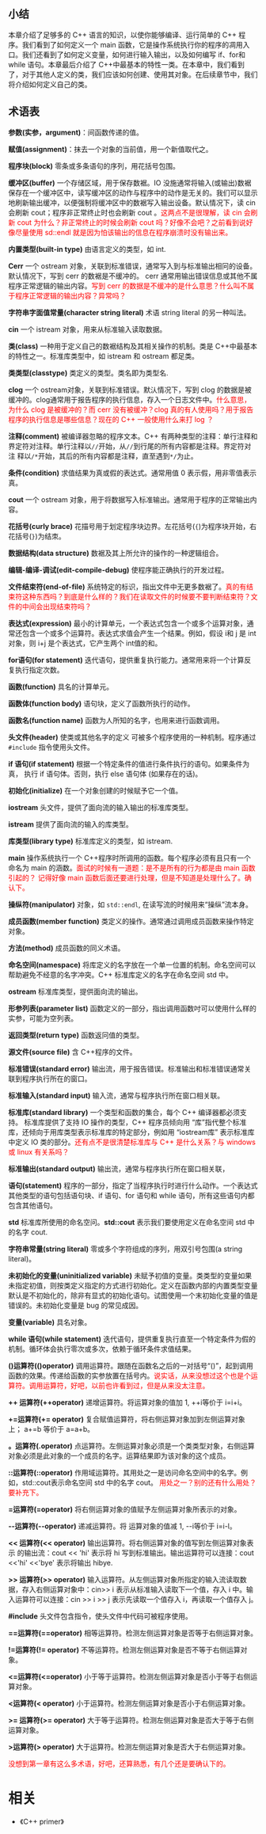 



## 小结

本章介绍了足够多的 C++ 语言的知识，以使你能够编译、运行简单的 C++ 程序。我们看到了如何定义一个 main 函数，它是操作系统执行你的程序的凋用入口。我们还看到了如何定义变量，如何进行输入输出，以及如何编写 if、for和 while 语句。本章最后介绍了 C++中最基本的特性一类。在本章中，我们看到了，对于其他人定义的类，我们应该如何创建、使用其对象。在后续章节中，我们将介绍如何定义自己的类。

## 术语表

**参数(实参，argument)**：间函数传递的值。

**赋值(assignment)**：抹去一个对象的当前值，用一个新值取代之。

**程序块(block)** 零条或多条语句的序列，用花括号包围。

**缓冲区(buffer)** 一个存储区域，用于保存数裾。IO 没施通常将输入(或输出)数裾保存在一个缓冲区中，读写缓冲区的动作与程序中的动作是无关的。我们可以显示地刷新输出缓冲，以便强制将缓冲区中的数裾写入输出设备。默认情况下，读 cin 会刷新 cout；程序非正常终止时也会刷新 cout 。<span style="color:red;">这两点不是很理解，读 cin 会刷新 cout 为什么？非正常终止的时候会刷新 cout 吗？好像不会吧？之前看到说好像尽量使用 sd::endl 就是因为怕该输出的信息在程序崩溃时没有输出来。</span>

**内置类型(built-in type)** 由语言定义的类型，如 int.

**Cerr** 一个 ostream 对象，关联到标准错误，通常写入到与标准输出相冋的设备。默认情况下，写到 cerr 的数裾是不缓冲的。 cerr 通常用输出错误信息或其他不属程序正常逻辑的输出内容。<span style="color:red;">写到 cerr 的数据是不缓冲的是什么意思？什么叫不属于程序正常逻辑的输出内容？异常吗？</span>

**字符串字面值常量(character string literal)** 术语 string literal 的另一种叫法。

**cin** 一个 istream 对象，用来从标准输入读取数据。

**类(class)** 一种用于定义自己的数裾结构及其相关操作的机制。类是 C++中最基本的特性之一。标准库类型中，如 istream 和 ostream 都足类。

**类类型(classtype)** 类定义的类型。类名即为类型名.

**clog** 一个 ostream对象，关联到标准错误。默汄情况下，写到 clog 的数据是被缓冲的。clog通常用于报告程序的执行信息，存入一个日志文件中。<span style="color:red;">什么意思，为什么 clog 是被缓冲的？而 cerr 没有被缓冲？clog 真的有人使用吗？用于报告程序的执行信息是哪些信息？现在的 C++ 一般使用什么来打 log ？</span>

**注释(comment)** 被编译器忽略的程序文本。C++ 有两种类型的注释：单行注释和界定符对注释。单行注释以`//`开始，从`//`到行尾的所有内容都是注释。界定符对注 释以`/*`开始，其后的所有内容都是注释，直至遇到`*/`为止。

**条件(condition)** 求值结果为真或假的表达式。通常用值 0 表示假，用非零值表示真。


**cout** 一个 ostream 对象，用于将数据写入标准输出。通常用于程序的正常输出内容。

**花括号(curly brace)** 花描号用于划定程序块边界。左花括号(`{`)为程序块开始，右花括号(`}`)为结朿。

**数据结构(data structure)** 数裾及其上所允许的操作的一种逻辑组合。

**编辑-编译-调试(edit-compile-debug)** 使程序能正确执行的开发过程。

**文件结束符(end-of-file)** 系统特定的标识，指出文件中无更多数裾了。<span style="color:red;">真的有结束符这种东西吗？到底是什么样的？我们在读取文件的时候要不要判断结束符？文件的中间会出现结束符吗？</span>

**表达式(expression)** 最小的计算单元，一个表达式包含一个或多个运算对象，通常还包含一个或多个运算符。表达式求值会产生一个结果。例如，假设 i和 j 是 int 对象，则 i+j 是个表达式，它产生两个 int值的和。

**for语句(for statement)** 迭代语句，提供重复执行能力。通常用来将一个计算反复执行指定次数。

**函数(function)** 具名的计算单元。

**函数体(function body)** 语句块，定义了函数所执行的动作。

**函数名(function name)** 函数为人所知的名字，也用来进行函数调用。

**头文件(header)** 使类或其他名字的定义 可被多个程序使用的一种机制。程序通过 `#include` 指令使用头文件。

**if 语句(if statement)** 根据一个特定条件的值进行条件执行的语句。如果条件为真， 执行 if 语句体。否则，执行 else 语句体 (如果存在的话)。

**初始化(initialize)** 在一个对象创建的时候赋予它一个值。

**iostream** 头文件，提供了面向流的输入输出的标准库类型。

**istream** 提供了面向流的输入的库类型。

**库类型(library type)** 标准库定义的类型，如 istream.

**main** 操作系统执行一个 C++程序时所调用的函数。每个程序必须有且只有一个命名为 main 的涵数。<span style="color:red;">面试的时候有一道题：是不是所有的行为都是由 main 函数引起的？ 记得好像 main 函数后面还要进行处理，但是不知道是处理什么了。确认下。</span>

**操纵符(manipulator)** 对象，如 `std::endl`, 在读写流的时候用来“操纵”流本身。

**成员函数(member function)** 类定义的操作。通常通过调用成员函数来操作特定对象。

**方法(method)** 成员函数的同义术语。

**命名空间(namespace)** 将库定义的名字放在一个单一位置的机制。命名空间可以帮助避免不经意的名字冲突。C++ 标准库定义的名字在命名空间 std 中。

**ostream** 标准库类型，提供面向流的输出。


**形参列表(parameter list)** 函数定义的一部分，指出调用函数吋可以使用什么样的实参，可能为空列表。

**返回类型(return type)** 函数返冋值的类型。

**源文件(source file)** 含 C++程序的文件。

**标准错误(standard error)** 输出流，用于报告错误。标准输出和标准错误通常关联到程序执行所在的窗口。

**标准输入(standard input)** 输入流，通常与程序执行所在窗口相关联。

**标准库(standard library)** 一个类型和函数的集合，每个 C++ 编译器都必须支持。 标准库提供了支持 IO 操作的类型，C++ 程序员倾向用 “库”指代整个标准库，还倾向于用库类型表示标准库的特定部分，例如用 “iostream库” 表示标准库中定义 IO 类的部分。<span style="color:red;">还有点不是很清楚标准库与 C++ 是什么关系？与 windows 或 linux 有关系吗？</span>

**标准输出(standard output)** 输出流，通常与程序执行所在窗口相关联，

**语句(statement)** 程序的一部分，指定了当程序执行时进行什么动作。一个表达式其他类型的语句包括语句块、if 语句、for 语句和 while 语句，所有这些语句内都包含其他语句。

**std** 标准库所使用的命名空问。**std::cout** 表示我们要使用定义在命名空间 std 中的名字 cout.

**字符串常量(string literal)** 零或多个字符组成的序列，用双引号包围(a string literal)。

**未初始化的变量(uninitialized variable)** 未赋予初值的变量。类类型的变量如果未指定初值，则按类定义指定的方式进行初始化。定义在函数内部的内置类型变量默认是不初始化的，除非有显式的初始化语句。试图使用一个末初始化变量的值是错误的。未初始化变量是 bug 的常见成因。

**变量(variable)** 具名对象。

**while 语句(while statement)** 迭代语句，提供重复执行直至一个特定条件为假的机制。循环体会执行零次或多次，依赖于循环条件求值结果。

**()运算符(()operator)** 调用运算符。跟随在函数名之后的一对括号“()”，起到调用函数的效果。传递给函数的实参放置在括号内。<span style="color:red;">说实话，从来没想过这个也是个运算符。调用运算符，好吧，以前也许看到过，但是从来没太注意。</span>

**++ 运算符(++operator)** 递增运算符。将运算对象的值加 1, ++i等价于 i=i+i。

**+=运算符(+= operator)** 复合赋值运算符，将右侧运算对象加到左侧运算对象上； a+=b 等价于 a=a+b。

**。运算符(.operator)** 点运算符。左侧运算对象必须是一个类类型对象，右侧运算对象必须是此对象的一个成员的名字。运算结果即为该对象的这个成员。

**::运算符(::operator)** 作用域运算符。其用处之一是访问命名空间中的名字。例如，std::cout表示命名空间 std 中的名字 cout。 <span style="color:red;">用处之一？别的还有什么用处？要补充下。</span>

**=运算符(=operator)** 将右侧运算对象的值赋予左侧运算对象所表示的对象。

**--运算符(--operator)** 递减运算符。将 运算对象的值减 1, --i等价于 i=i-l。

**<< 运算符(<< operator)** 输出运算符。将右侧运算对象的值写到左侧运算对象表示 的输出流：cout << 'hi' 表示将 hi 写到标准输出。输出运算符可以连接：cout <<'hi' <<'bye' 表示将输出 hibye.

**>> 运算符(>> operator)** 输入运算符。从左侧运算对象所指定的输入流读取数据，存入右侧运算对象中：cin>> i 表示从标准输入读取下一个值，存入 i 中。输入运算符可以连接：cin >> i >> j 表示先读取一个值存入 i，再读取一个值存入 j。

**#include** 头文件包含指令，使头文件中代码可被程序使用。

**==运算符(==operator)** 相等运算符。检测左侧运算对象是否等于右侧运算对象。

**!=运算符(!= operator)** 不等运算符。检测左侧运算对象是否不等于右侧运算对象。

**<=运算符(<=operator)** 小于等于运算符。检测左侧运算对象是否小于等于右侧运算对象。

**<运算符(< operator)** 小于运算符。检测左侧运算对象是否小于右侧运算对象。

**>= 运算符(>= operator)** 大于等于运算符。检测左侧运算对象是否大于等于右侧运算对象。

**>运算符(> operator)** 大于运算符。检测左侧运算对象是否大于右侧运算对象。



<span style="color:red;">没想到第一章有这么多术语，好吧，还算熟悉，有几个还是要确认下的。</span>


# 相关

- 《C++ primer》
